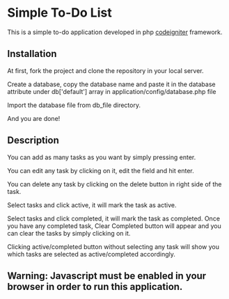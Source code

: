 <!DOCTYPE html>
<html>
<head>
	<meta charset="utf-8"/>
</head>
<body>
<h1>Simple To-Do List</h1>

<p>This is a simple to-do application developed in php <a href="https://codeigniter.com/" target="_blank">codeigniter</a> framework.</p>

<h2>Installation</h2>

<p>At first, fork the project and clone the repository in your local server.</p>

<p>Create a database, copy the database name and paste it in the database attribute under db['default'] array in application/config/database.php file</p>

<p>Import the database file from db_file directory.</p>

<p>And you are done!</p>

<h2>Description</h2>

<p>You can add as many tasks as you want by simply pressing enter.</p>

<p>You can edit any task by clicking on it, edit the field and hit enter.</p>

<p>You can delete any task by clicking on the delete button in right side of the task.</p>

<p>Select tasks and click active, it will mark the task as active.</p>

<p>Select tasks and click completed, it will mark the task as completed. Once you have any completed task, Clear Completed button will appear and you can clear the tasks by simply clicking on it.</p>

<p>Clicking active/completed button without selecting any task will show you which tasks are selected as active/completed accordingly.</p>

<h2>Warning: Javascript must be enabled in your browser in order to run this application.</h2>

</body>
</html>
